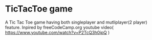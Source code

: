 # TicTacToe game
A Tic Tac Toe game having both singleplayer and mutliplayer(2 player) feature. Inpired by freeCodeCamp.org youtube video( https://www.youtube.com/watch?v=P2TcQ3h0ipQ )
